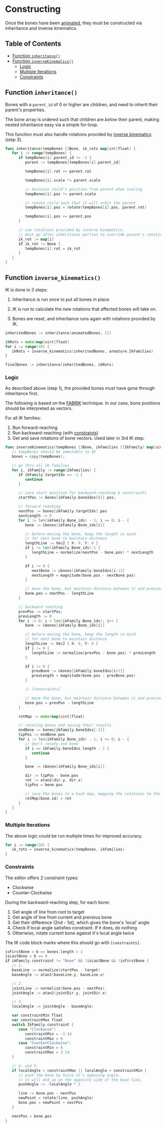 # Constructing

Once the bones have been [animated](./animating.md), they must be constructed
via inheritance and inverse kinematics.

## Table of Contents

- [Function `inheritance()`](#function-inheritance)
- [Function `inverseKinematics()`](#function-inverse_kinematics)
  - [Logic](#logic)
  - [Multiple Iterations](#multiple-iterations)
  - [Constraints](#constraints)

## Function `inheritance()`

Bones with a `parent_id` of 0 or higher are children, and need to inherit their
parent's properties.

The bone array is ordered such that children are _below_ their parent, making
nested inheritance easy via a simple for-loop.

This function must also handle rotations provided by
[inverse kinematics](#function-inverse_kinematics) (step 3).

```go
func inheritance(tempBones []Bone, ik_rots map[int]float) {
   for i := range(tempBones) {
      if tempBones[i].parent_id != -1 {
         parent := tempBones[tempBones[i].parent_id]

         tempBones[i].rot += parent.rot

         tempBones[i].scale *= parent.scale

         // maintain child's position from parent when scaling
         tempBones[i].pos *= parent.scale

         // rotate child such that it will orbit the parent
         tempBones[i].pos = rotate(tempBones[i].pos, parent.rot)

         tempBones[i].pos += parent.pos
      }

      // use rotations provided by inverse kinematics.
      // must go after inheritance portion to override parent's rotation.
      ik_rot := map[i]
      if ik_rot != None {
         tempBones[i].rot = ik_rot
      }
   }
}
```

## Function `inverse_kinematics()`

IK is done in 3 steps:

1. Inheritance is run once to put all bones in place.

2. IK is run to calculate the new rotations that affected bones will take on.

3. Bones are reset, and inheritance runs again with rotations provided by IK.

```go
inheritedBones := inheritance(animatedBones, [])

ikRots = make(map[uint]float)
for i := range(10) {
   ikRots = inverse_kinematics(inheritedBones, armature.IkFamilies)
}

finalBones := inheritance(inheritedBones, ikRots)
```

### Logic

As described above (step 1), the provided bones must have gone through
inheritance first.

The following is based on the
[FABRIK](https://www.youtube.com/watch?v=NfuO66wsuRg) technique. In our case,
bone positions should be interpreted as vectors.

For all IK families:

1. Run forward-reaching
2. Run backward-reaching (with [constraints](#constraints))
3. Get and save rotations of bone vectors. Used later in 3rd IK step.

```go
func inverseKinematics(tempBones []Bone, ikFamilies []IkFamily) map[uint]float {
   // tempBones should be immutable to IK
   bones = copy(tempBones);

   // go thru all IK families
   for i, ikFamily := range(ikFamilies) {
      if ikFamily.targetIdx == -1 {
         continue
      }

      // save start position for backward-reaching & constraints
      startPos := bones[ikFamily.boneIdxs[0]].pos;

      // forward reaching
      nextPos := bones[ikFamily.targetIdx].pos
      nextLength := 0
      for i := len(ikFamily.Bone_ids) - 1; i >= 0; i-- {
         bone := &bones[ikFamily.Bone_ids[i]]

         // before moving the bone, keep the length in mind
         // for next bone to maintain distance
         lengthLine := Vec2 { X: 0, Y: 0 }
         if i != len(ikFamily.Bone_ids)-1 {
            lengthLine = normalize(nextPos - bone.pos) * nextLength
         }

         if i != 0 {
            nextBone := &bones[ikFamily.boneIdxs[i-1]]
            nextLength = magnitude(bone.pos - nextBone.pos)
         }

         // move the bone, but maintain distance between it and previous bone
         bone.pos = nextPos - lengthLine
      }

      // backward reaching
      prevPos := startPos;
      prevLength := 0
      for i := 0; i < len(ikFamily.Bone_ids); i++ {
         bone := &bones[ikFamily.Bone_ids[i]]

         // before moving the bone, keep the length in mind
         // for next bone to maintain distance
         lengthLine := Vec2 { X: 0, Y: 0 }
         if i != 0 {
            lengthLine := normalize(prevPos - bone.pos) * prevLength
         }

         if i != 0 {
            prevBone := &bones[ikFamily.boneIdxs[i+1]]
            prevLength = magnitude(bone.pos - prevBone.pos)
         }

         // [constraints]

         // move the bone, but maintain distance between it and previous bone
         bone.pos = prevPos - lengthLine
      }

      rotMap := make(map[uint]float)

      // rotating bones and saving their results
      endBone := bones[ikFamily.boneIdxs[-1]]
      tipPos := endBone.pos
      for i := len(ikFamily.Bone_ids) - 1; i >= 0; i-- {
         // don't rotate end bone
         if i == ikFamily.boneIdxs.length - 1 {
            continue
         }

         bone := &bones[ikFamily.Bone_ids[i]]

         dir := tipPos - bone.pos
         rot := atan2(dir.y, dir.x)
         tipPos = bone.pos

         // save the bones to a hash map, mapping the rotations to the bone's idx
         rotMap[bone.id] = rot
      }
   }
}
```

### Multiple Iterations

The above logic could be run multiple times for improved accuracy.

```go
for i := range(10) {
   ik_rots = inverse_kinematics(tempBones, ikFamilies)
}
```

### Constraints

The editor offers 2 constraint types:

- Clockwise
- Counter-Clockwise

During the backward-reaching step, for each bone:

1. Get angle of line from root to target
2. Get angle of line from current and previous bone
3. Get their difference (2nd - 1st), which gives the bone's 'local' angle
4. Check if local angle satisfies constraint. If it does, do nothing
5. Otherwise, rotate current bone against it's local angle twice

The IK code block marks where this should go with `[constraints]`.

```go
isFirstBone = b == bones.length < 1
isLastBone = b == 0
if ikFamily.constraint != "None" && !isLastBone && !isFirstBone {
   // 1.
   baseLine := normalize(startPos - target)
   baseAngle := atan2(baseLine.y, baseLine.x)

   // 2.
   jointLine := normalize(bone.pos - nextPos)
   jointAngle := atan2(jointDir.y, jointDir.x)

   // 3.
   localAngle := jointAngle - baseAngle;

   var constraintMin float
   var constraintMax float
   switch IkFamily.constraint {
      case "Clockwise":
         constraintMin = -3.14
         constraintMax = 0
      case "CounterClockwise":
         constraintMin = 0
         constraintMax = 3.14
   }

   // 4. and 5.
   if localAngle > constraintMax || localAngle < constraintMin {
      // push the bone by twice it's opposing angle.
      // it will end up on the opposite side of the base line.
      pushAngle := -localAngle * 2

      line := bone.pos - nextPos
      newPoint = rotate(line, pushAngle)
      bone.pos = newPoint + nextPos
   }

   nextPos = bone.pos
}
```
